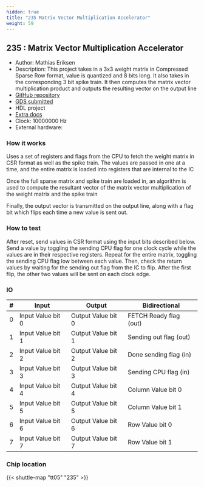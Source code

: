 ```yaml
---
hidden: true
title: "235 Matrix Vector Multiplication Accelerator"
weight: 59
---
```


## 235 : Matrix Vector Multiplication Accelerator

* Author: Mathias Eriksen
* Description: This project takes in a 3x3 weight matrix in Compressed Sparse Row format, value is quantized and 8 bits long. It also takes in the corresponding 3 bit spike train. It then computes the matrix vector multiplication product and outputs the resulting vector on the output line
* [GitHub repository](https://github.com/MathiasTEriksen/tt05-SparcityAware)
* [GDS submitted](https://github.com/MathiasTEriksen/tt05-SparcityAware/actions/runs/6756294706)
* HDL project
* [Extra docs]()
* Clock: 10000000 Hz
* External hardware: 



### How it works

Uses a set of registers and flags from the CPU to fetch the weight matrix in CSR format
as well as the spike train. The values are passed in one at a time, and the entire matrix
is loaded into registers that are internal to the IC

Once the full sparse matrix and spike train are loaded in, an algorithm is used to compute
the resultant vector of the matrix vector multiplication of the weight matrix and the spike train

Finally, the output vector is transmitted on the output line, along with a flag bit which flips
each time a new value is sent out.


### How to test

After reset, send values in CSR format using the input bits described below. Send a value by toggling
the sending CPU flag for one clock cycle while the values are in their respective registers. Repeat
for the entire matrix, toggling the sending CPU flag low between each value. Then, check the return
values by waiting for the sending out flag from the IC to flip. After the first flip, the other
two values will be sent on each clock edge.


### IO

| # | Input        | Output       | Bidirectional      |
|---|--------------|--------------| -------------------|
| 0 | Input Value bit 0  | Output Value bit 0 | FETCH Ready flag (out) |
| 1 | Input Value bit 1  | Output Value bit 1 | Sending out flag  (out) |
| 2 | Input Value bit 2  | Output Value bit 2 | Done sending flag (in) |
| 3 | Input Value bit 3  | Output Value bit 3 | Sending CPU flag (in) |
| 4 | Input Value bit 4  | Output Value bit 4 | Column Value bit 0 |
| 5 | Input Value bit 5  | Output Value bit 5 | Column Value bit 1 |
| 6 | Input Value bit 6  | Output Value bit 6 | Row Value bit 0 |
| 7 | Input Value bit 7  | Output Value bit 7 | Row Value bit 1 |

### Chip location

{{< shuttle-map "tt05" "235" >}}
